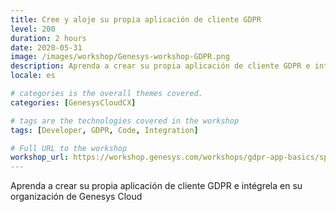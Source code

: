 ```yaml
---
title: Cree y aloje su propia aplicación de cliente GDPR
level: 200
duration: 2 hours
date: 2020-05-31
image: /images/workshop/Genesys-workshop-GDPR.png
description: Aprenda a crear su propia aplicación de cliente GDPR e intégrela en su organización de Genesys Cloud
locale: es

# categories is the overall themes covered. 
categories: [GenesysCloudCX]

# tags are the technologies covered in the workshop
tags: [Developer, GDPR, Code, Integration]

# Full URL to the workshop
workshop_url: https://workshop.genesys.com/workshops/gdpr-app-basics/sp/
---
```


Aprenda a crear su propia aplicación de cliente GDPR e intégrela en su organización de Genesys Cloud
